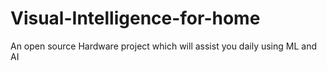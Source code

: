 # Visual-Intelligence-for-home
An open source Hardware project which will assist you daily using ML and AI
